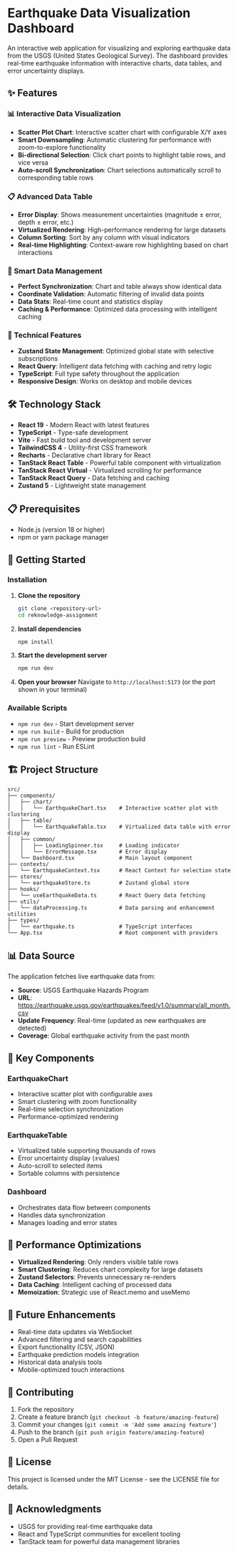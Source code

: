 # Earthquake Data Visualization Dashboard

An interactive web application for visualizing and exploring earthquake data from the USGS (United States Geological Survey). The dashboard provides real-time earthquake information with interactive charts, data tables, and error uncertainty displays.

## ✨ Features

### 📊 Interactive Data Visualization
- **Scatter Plot Chart**: Interactive scatter chart with configurable X/Y axes
- **Smart Downsampling**: Automatic clustering for performance with zoom-to-explore functionality
- **Bi-directional Selection**: Click chart points to highlight table rows, and vice versa
- **Auto-scroll Synchronization**: Chart selections automatically scroll to corresponding table rows

### 📋 Advanced Data Table
- **Error Display**: Shows measurement uncertainties (magnitude ± error, depth ± error, etc.)
- **Virtualized Rendering**: High-performance rendering for large datasets
- **Column Sorting**: Sort by any column with visual indicators
- **Real-time Highlighting**: Context-aware row highlighting based on chart interactions

### 🎯 Smart Data Management
- **Perfect Synchronization**: Chart and table always show identical data
- **Coordinate Validation**: Automatic filtering of invalid data points
- **Data Stats**: Real-time count and statistics display
- **Caching & Performance**: Optimized data processing with intelligent caching

### 🔧 Technical Features
- **Zustand State Management**: Optimized global state with selective subscriptions
- **React Query**: Intelligent data fetching with caching and retry logic
- **TypeScript**: Full type safety throughout the application
- **Responsive Design**: Works on desktop and mobile devices

## 🛠️ Technology Stack

- **React 19** - Modern React with latest features
- **TypeScript** - Type-safe development
- **Vite** - Fast build tool and development server
- **TailwindCSS 4** - Utility-first CSS framework
- **Recharts** - Declarative chart library for React
- **TanStack React Table** - Powerful table component with virtualization
- **TanStack React Virtual** - Virtualized scrolling for performance
- **TanStack React Query** - Data fetching and caching
- **Zustand 5** - Lightweight state management

## 📋 Prerequisites

- Node.js (version 18 or higher)
- npm or yarn package manager

## 🚀 Getting Started

### Installation

1. **Clone the repository**
   ```bash
   git clone <repository-url>
   cd reknowledge-assignment
   ```

2. **Install dependencies**
   ```bash
   npm install
   ```

3. **Start the development server**
   ```bash
   npm run dev
   ```

4. **Open your browser**
   Navigate to `http://localhost:5173` (or the port shown in your terminal)

### Available Scripts

- `npm run dev` - Start development server
- `npm run build` - Build for production
- `npm run preview` - Preview production build
- `npm run lint` - Run ESLint

## 🏗️ Project Structure

```
src/
├── components/
│   ├── chart/
│   │   └── EarthquakeChart.tsx    # Interactive scatter plot with clustering
│   ├── table/
│   │   └── EarthquakeTable.tsx    # Virtualized data table with error display
│   ├── common/
│   │   ├── LoadingSpinner.tsx     # Loading indicator
│   │   └── ErrorMessage.tsx       # Error display
│   └── Dashboard.tsx              # Main layout component
├── contexts/
│   └── EarthquakeContext.tsx      # React Context for selection state
├── stores/
│   └── earthquakeStore.ts         # Zustand global store
├── hooks/
│   └── useEarthquakeData.ts       # React Query data fetching
├── utils/
│   └── dataProcessing.ts          # Data parsing and enhancement utilities
├── types/
│   └── earthquake.ts              # TypeScript interfaces
└── App.tsx                        # Root component with providers
```

## 📊 Data Source

The application fetches live earthquake data from:
- **Source**: USGS Earthquake Hazards Program
- **URL**: https://earthquake.usgs.gov/earthquakes/feed/v1.0/summary/all_month.csv
- **Update Frequency**: Real-time (updated as new earthquakes are detected)
- **Coverage**: Global earthquake activity from the past month

## 🎨 Key Components

### EarthquakeChart
- Interactive scatter plot with configurable axes
- Smart clustering with zoom functionality
- Real-time selection synchronization
- Performance-optimized rendering

### EarthquakeTable
- Virtualized table supporting thousands of rows
- Error uncertainty display (±values)
- Auto-scroll to selected items
- Sortable columns with persistence

### Dashboard
- Orchestrates data flow between components
- Handles data synchronization
- Manages loading and error states

## 🚀 Performance Optimizations

- **Virtualized Rendering**: Only renders visible table rows
- **Smart Clustering**: Reduces chart complexity for large datasets
- **Zustand Selectors**: Prevents unnecessary re-renders
- **Data Caching**: Intelligent caching of processed data
- **Memoization**: Strategic use of React.memo and useMemo

## 🔮 Future Enhancements

- Real-time data updates via WebSocket
- Advanced filtering and search capabilities
- Export functionality (CSV, JSON)
- Earthquake prediction models integration
- Historical data analysis tools
- Mobile-optimized touch interactions

## 🤝 Contributing

1. Fork the repository
2. Create a feature branch (`git checkout -b feature/amazing-feature`)
3. Commit your changes (`git commit -m 'Add some amazing feature'`)
4. Push to the branch (`git push origin feature/amazing-feature`)
5. Open a Pull Request

## 📄 License

This project is licensed under the MIT License - see the LICENSE file for details.

## 🙏 Acknowledgments

- USGS for providing real-time earthquake data
- React and TypeScript communities for excellent tooling
- TanStack team for powerful data management libraries
